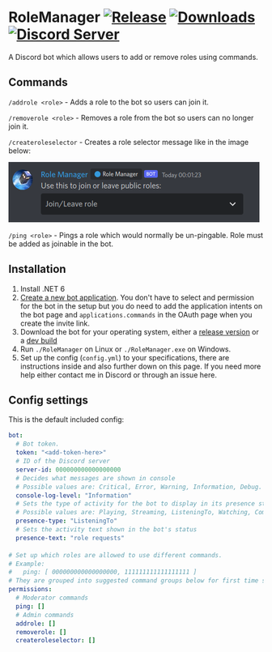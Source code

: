 RoleManager [![Release](https://img.shields.io/github/release/KarlofDuty/RoleManager.svg)](https://github.com/KarlOfDuty/RoleManager/releases) [![Downloads](https://img.shields.io/github/downloads/KarlOfDuty/RoleManager/total.svg)](https://github.com/KarlOfDuty/RoleManager/releases) [![Discord Server](https://img.shields.io/discord/430468637183442945.svg?label=discord)](https://discord.gg/C5qMvkj)
======
A Discord bot which allows users to add or remove roles using commands.

## Commands

`/addrole <role>` - Adds a role to the bot so users can join it.

`/removerole <role>` - Removes a role from the bot so users can no longer join it.

`/createroleselector` - Creates a role selector message like in the image below:

![](readmeImage.png)

`/ping <role>` - Pings a role which would normally be un-pingable. Role must be added as joinable in the bot.

## Installation

1. Install .NET 6
2. [Create a new bot application](https://discordpy.readthedocs.io/en/latest/discord.html). You don't have to select and permission for the bot in the setup but you do need to add the application intents on the bot page and `applications.commands` in the OAuth page when you create the invite link.
3. Download the bot for your operating system, either a [release version](https://github.com/KarlOfDuty/RoleManager/releases) or a [dev build](https://jenkins.karlofduty.com/blue/organizations/jenkins/RoleManager/activity)
4. Run `./RoleManager` on Linux or `./RoleManager.exe` on Windows.
5. Set up the config (`config.yml`) to your specifications, there are instructions inside and also further down on this page. If you need more help either contact me in Discord or through an issue here.

## Config settings

This is the default included config:
```yaml
bot:
  # Bot token.
  token: "<add-token-here>"
  # ID of the Discord server
  server-id: 000000000000000000
  # Decides what messages are shown in console
  # Possible values are: Critical, Error, Warning, Information, Debug.
  console-log-level: "Information"
  # Sets the type of activity for the bot to display in its presence status
  # Possible values are: Playing, Streaming, ListeningTo, Watching, Competing
  presence-type: "ListeningTo"
  # Sets the activity text shown in the bot's status
  presence-text: "role requests"

# Set up which roles are allowed to use different commands.
# Example:
#   ping: [ 000000000000000000, 111111111111111111 ]
# They are grouped into suggested command groups below for first time setup.
permissions:
  # Moderator commands
  ping: []
  # Admin commands
  addrole: []
  removerole: []
  createroleselector: []
```
